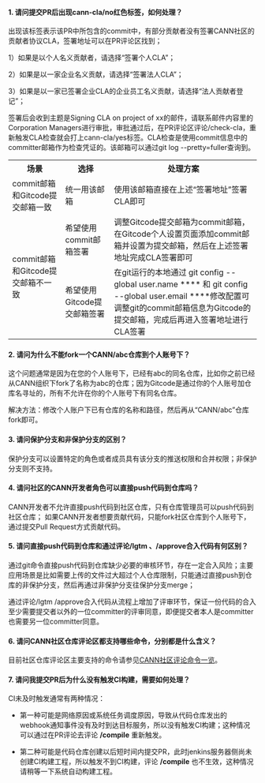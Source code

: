 
#### 1.  **请问提交PR后出现cann-cla/no红色标签，如何处理？**

出现该标签表示该PR中所包含的commit中，有部分贡献者没有签署CANN社区的贡献者协议CLA，签署地址可以在PR评论区找到；

1）如果是以个人名义贡献者，请选择“签署个人CLA”；

2）如果是以一家企业名义贡献，请选择“签署法人CLA”；

3）如果是以一家已签署企业CLA的企业员工名义贡献，请选择“法人贡献者登记”；

签署后会收到主题是Signing CLA on project of xx的邮件，请联系邮件内容里的Corporation Managers进行审批，审批通过后，在PR评论区评论/check-cla，重新触发CLA检查就会打上cann-cla/yes标签。CLA检查是使用commit信息中的committer邮箱作为检查凭证的。该邮箱可以通过git log --pretty=fuller查询到。
		
<table>
<tbody><tr>
<th>场景</th>
<th>选择</th>
<th>处理方案</th>
</tr>
<tr>
<td>commit邮箱和Gitcode提交邮箱一致</td>
<td>统一用该邮箱</td>
<td>使用该邮箱直接在上述“签署地址”签署CLA即可</td>
</tr>
<tr>
<td rowspan="2">commit邮箱和Gitcode提交邮箱不一致</td>
<td>希望使用commit邮箱签署</td>
<td>调整Gitcode提交邮箱为commit邮箱，在Gitcode个人设置页面添加commit邮箱并设置为提交邮箱，然后在上述签署地址完成CLA签署即可</td>
</tr>
<tr>
<td>希望使用Gitcode提交邮箱签署</td>
<td>在git运行的本地通过 git config --global user.name **** 和 git config --global user.email ****修改配置可调整git的commit邮箱信息为Gitcode的提交邮箱，完成后再进入签署地址进行CLA签署</td>
</tr>
</tbody>
</table>



#### 2.  **请问为什么不能fork一个CANN/abc仓库到个人账号下？**

这个问题通常是因为在您的个人账号下，已经有abc的同名仓库，比如你之前已经从CANN组织下fork了名称为abc的仓库；因为Gitcode是通过你的个人账号加仓库名寻址的，所有不允许在你的个人账号下有同名仓库。

解决方法：修改个人账户下已有仓库的名称和路径，然后再从“CANN/abc”仓库fork即可。


#### 3.  **请问保护分支和非保护分支的区别？**


保护分支可以设置特定的角色或者成员具有该分支的推送权限和合并权限；非保护分支则不支持。


#### 4.  **请问社区的CANN开发者角色可以直接push代码到仓库吗？**


CANN开发者不允许直接push代码到社区仓库，只有仓库管理员可以push代码到社区仓库；
如果CANN开发者想要贡献代码，只能fork社区仓库到个人账号下，通过提交Pull Request方式贡献代码。


#### 5.  **请问直接push代码到仓库和通过评论/lgtm 、/approve合入代码有何区别？**


通过git命令直接push代码到仓库缺少必要的审核环节，存在一定合入风险；主要应用场景是比如需要上传的文件过大超过个人仓库限制，只能通过直接push到仓库的非保护分支，然后再通过非保护分支往保护分支merge；

通过评论/lgtm /approve合入代码从流程上增加了评审环节，保证一份代码的合入至少需要提交者以外的一位committer的评审同意，即便提交者本人是committer也需要另一位committer同意。

#### 6.  **请问CANN社区仓库评论区都支持哪些命令，分别都是什么含义？**


目前社区仓库评论区主要支持的命令请参见[CANN社区评论命令一览](../robot/cann/robot-command.md)。

#### 7.  **请问我提交PR后为什么没有触发CI构建，需要如何处理？**


CI未及时触发通常有两种情况：

- 第一种可能是网络原因或系统任务调度原因，导致从代码仓库发出的webhook通知事件没有及时到达目标服务，所以没有触发CI构建；这种情况可以通过在PR评论去评论 **/compile** 重新触发。
	
- 第二种可能是代码仓库创建以后短时间内提交PR，此时jenkins服务器侧尚未创建CI构建工程，所以触发不到CI构建，评论 **/compile** 也不生效，这种情况请稍等一下系统自动构建工程。
